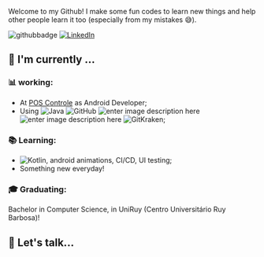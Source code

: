 Welcome to my Github! I make some fun codes to learn new things and help other people learn it too (especially from my mistakes :sweat_smile:).

![githubbadge](https://img.shields.io/github/followers/IgorSt?style=social) <a href="https://www.linkedin.com/in/igoor-santos/"><img alt="LinkedIn" src="https://img.shields.io/badge/LinkedIn-Igor%20Santos-blue?style=flat&logo=linkedin"></a>

##  :calendar: I'm currently  ...

### :bar_chart: working:

 - At [POS Controle](https://www.linkedin.com/company/poscontrole/) as Android Developer;
 - Using ![Java](https://img.shields.io/badge/-JAVA-red?style=plastic&logo=java) ![GitHub](https://img.shields.io/badge/-GitHub-181717?&logo=github)  ![enter image description here](https://img.shields.io/badge/-Android-3e9e06?&logo=android) ![enter image description here](https://img.shields.io/badge/-gitflow-05a698?&logo=git) ![GitKraken](https://img.shields.io/badge/-GitKraken-black?style=plastic&logo=gitkraken);
 
 ### :books: Learning:
 - ![Kotlin](https://img.shields.io/badge/-kotlin-006a71?&logo=kotlin), android animations, CI/CD, UI testing;
 - Something new everyday!

### :mortar_board: Graduating:
Bachelor in Computer Science, in UniRuy (Centro Universitário Ruy Barbosa)!

## :speech_balloon: Let's talk...
